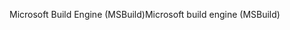 <span data-ttu-id="53e99-101">Microsoft Build Engine (MSBuild)</span><span class="sxs-lookup"><span data-stu-id="53e99-101">Microsoft build engine (MSBuild)</span></span>